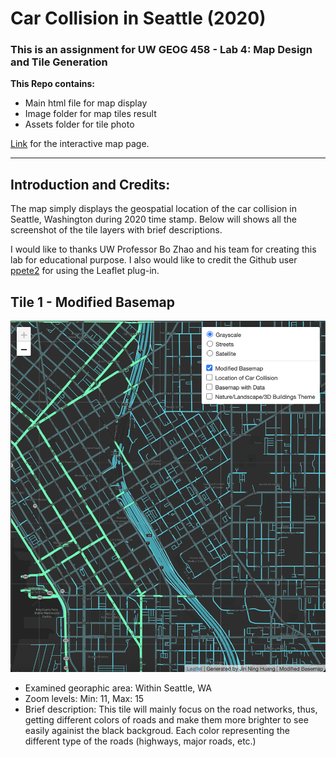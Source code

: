 # Car Collision in Seattle (2020)

### This is an assignment for UW GEOG 458 - Lab 4: Map Design and Tile Generation

**This Repo contains:**
* Main html file for map display
* Image folder for map tiles result
* Assets folder for tile photo

[Link](https://jinh48.github.io/car-collision-2020/index.html) for the interactive map page. 
____________________________________________________________________________________________________________________________________________________________________

## Introduction and Credits:

The map simply displays the geospatial location of the car collision in Seattle, Washington during 2020 time stamp. Below will shows all the screenshot of the tile layers with brief descriptions. 

I would like to thanks UW Professor Bo Zhao and his team for creating this lab for educational purpose. I also would like to credit the Github user [ppete2](https://github.com/ppete2/Leaflet.PolylineMeasure) for using the Leaflet plug-in. 

## Tile 1 - Modified Basemap

![tile 1](img/tile1.png)

* Examined georaphic area: Within Seattle, WA
* Zoom levels: Min: 11, Max: 15
* Brief description: This tile will mainly focus on the road networks, thus, getting different colors of roads and make them more brighter to see easily againist the black backgroud. Each color representing the different type of the roads (highways, major roads, etc.) 
